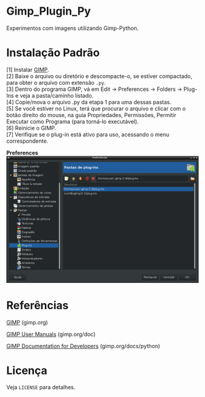 Gimp_Plugin_Py
==============

Experimentos com imagens utilizando Gimp-Python. <br>

Instalação Padrão
=================

[1] Instalar [GIMP](https://www.gimp.org/downloads/). <br>
[2] Baixe o arquivo ou diretório e descompacte-o, se estiver compactado, para obter o arquivo com extensão `.py`. <br>
[3] Dentro do programa GIMP, vá em Edit -> Preferences -> Folders -> Plug-Ins e veja a pasta/caminho listado. <br>
[4] Copie/mova o arquivo .py da etapa 1 para uma dessas pastas. <br>
[5] Se você estiver no Linux, terá que procurar o arquivo e clicar com o botão direito do mouse, na guia Propriedades,
    Permissões, Permitir Executar como Programa (para torná-lo executável). <br>
[6] Reinicie o GIMP. <br>
[7] Verifique se o plug-in está ativo para uso, acessando o menu correspondente. <br>

**Preferences**
![GIMP 2.8 - Menu Preferências](https://github.com/jpenrici/Computer_Graphics/blob/master/GIMP_Plugin_Py/Display/linux_gimp_apt-install_preferences_folders_plugin.png)


Referências
===========

[GIMP](https://www.gimp.org/) (gimp.org) <br>

[GIMP User Manuals](https://www.gimp.org/docs/) (gimp.org/doc) <br>

[GIMP Documentation for Developers](https://www.gimp.org/docs/python/index.html) (gimp.org/docs/python) <br>


Licença
=======

Veja `LICENSE` para detalhes. <br>

